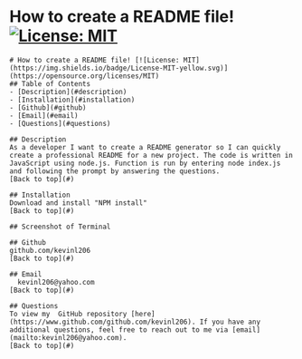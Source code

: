 
  # How to create a README file! [![License: MIT](https://img.shields.io/badge/License-MIT-yellow.svg)](https://opensource.org/licenses/MIT)
    
    # How to create a README file! [![License: MIT](https://img.shields.io/badge/License-MIT-yellow.svg)](https://opensource.org/licenses/MIT)
    ## Table of Contents
    - [Description](#description)
    - [Installation](#installation)
    - [Github](#github)
    - [Email](#email)
    - [Questions](#questions)
  
    ## Description
    As a developer I want to create a README generator so I can quickly create a professional README for a new project. The code is written in JavaScript using node.js. Function is run by entering node index.js and following the prompt by answering the questions.  
    [Back to top](#)
  
    ## Installation
    Download and install "NPM install"
    [Back to top](#)
  
    ## Screenshot of Terminal
  
    ## Github
    github.com/kevinl206
    [Back to top](#)
  
    ## Email
      kevinl206@yahoo.com
    [Back to top](#)
  
    ## Questions
    To view my  GitHub repository [here](https://www.github.com/github.com/kevinl206). If you have any additional questions, feel free to reach out to me via [email](mailto:kevinl206@yahoo.com).
    [Back to top](#)
